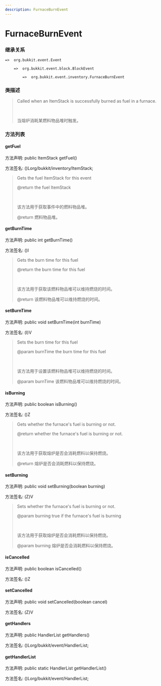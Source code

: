 ```yaml
---
description: FurnaceBurnEvent
---
```


# FurnaceBurnEvent

### 继承关系

    =>  org.bukkit.event.Event

        =>  org.bukkit.event.block.BlockEvent

            =>  org.bukkit.event.inventory.FurnaceBurnEvent

### 类描述

> Called when an ItemStack is successfully burned as fuel in a furnace.
> 
> <br>
> 
> 当熔炉消耗某燃料物品堆时触发。

### 方法列表

#### getFuel

方法声明: public ItemStack getFuel()

方法签名: ()Lorg/bukkit/inventory/ItemStack;

> Gets the fuel ItemStack for this event
> 
> @return the fuel ItemStack
> 
> <br>
> 
> 该方法用于获取事件中的燃料物品堆。
> 
> @return 燃料物品堆。

#### getBurnTime

方法声明: public int getBurnTime()

方法签名: ()I

> Gets the burn time for this fuel
> 
> @return the burn time for this fuel
> 
> <br>
> 
> 该方法用于获取该燃料物品堆可以维持燃烧的时间。
> 
> @return 该燃料物品堆可以维持燃烧的时间。

#### setBurnTime

方法声明: public void setBurnTime(int burnTime)

方法签名: (I)V

> Sets the burn time for this fuel
> 
> @param burnTime the burn time for this fuel
> 
> <br>
> 
> 该方法用于设置该燃料物品堆可以维持燃烧的时间。
> 
> @param burnTime 该燃料物品堆可以维持燃烧的时间。

#### isBurning

方法声明: public boolean isBurning()

方法签名: ()Z

> Gets whether the furnace's fuel is burning or not.
> 
> @return whether the furnace's fuel is burning or not.
> 
> <br>
> 
> 该方法用于获取熔炉是否会消耗燃料以保持燃烧。
> 
> @return 熔炉是否会消耗燃料以保持燃烧。

#### setBurning

方法声明: public void setBurning(boolean burning)

方法签名: (Z)V

> Sets whether the furnace's fuel is burning or not.
> 
> @param burning true if the furnace's fuel is burning
> 
> <br>
> 
> 该方法用于获取熔炉是否会消耗燃料以保持燃烧。
> 
> @param burning 熔炉是否会消耗燃料以保持燃烧。

#### isCancelled

方法声明: public boolean isCancelled()

方法签名: ()Z

#### setCancelled

方法声明: public void setCancelled(boolean cancel)

方法签名: (Z)V

#### getHandlers

方法声明: public HandlerList getHandlers()

方法签名: ()Lorg/bukkit/event/HandlerList;

#### getHandlerList

方法声明: public static HandlerList getHandlerList()

方法签名: ()Lorg/bukkit/event/HandlerList;